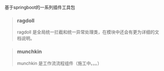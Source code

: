基于springboot的一系列插件工具包<br>

> ### ragdoll
> ragdoll 是全局统一拦截和统一异常处理类，在模块中还会有更为详细的文档说明。

> ### munchkin
> munchkin 是工作流流程组件（施工中。。。）